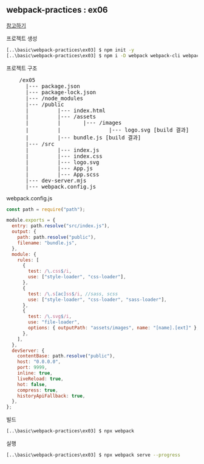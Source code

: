 ## webpack-practices : ex06

<a href="https://velog.io/@adam2/webpack-dev-server-%EC%82%AC%EC%9A%A9%ED%95%98%EA%B8%B0%EC%82%BD%EC%A7%88%ED%9B%84%EA%B8%B0">참고하기</a>

프로젝트 생성

```bash
[..\basic\webpack-practices\ex03] $ npm init -y
[..\basic\webpack-practices\ex03] $ npm i -D webpack webpack-cli webpack-dev-server css-loader style-loader sass-loader node-sass file-loader
```

프로젝트 구조

<pre>
    /ex05
      |--- package.json
      |--- package-lock.json
      |--- /node_modules
      |--- /public
      |         |--- index.html
      |         |--- /assets
      |         |       |--- /images
      |         |               |--- logo.svg [build 결과]
      |         |--- bundle.js [build 결과]
      |--- /src
      |         |--- index.js
      |         |--- index.css
      |         |--- logo.svg
      |         |--- App.js
      |         |--- App.scss
      |--- dev-server.mjs
      |--- webpack.config.js
</pre>

webpack.config.js

```javascript
const path = require("path");

module.exports = {
  entry: path.resolve("src/index.js"),
  output: {
    path: path.resolve("public"),
    filename: "bundle.js",
  },
  module: {
    rules: [
      {
        test: /\.css$/i,
        use: ["style-loader", "css-loader"],
      },
      {
        test: /\.s[ac]ss$/i, //sass, scss
        use: ["style-loader", "css-loader", "sass-loader"],
      },
      {
        test: /\.svg$/i,
        use: "file-loader",
        options: { outputPath: "assets/images", name: "[name].[ext]" },
      },
    ],
  },
  devServer: {
    contentBase: path.resolve("public"),
    host: "0.0.0.0",
    port: 9999,
    inline: true,
    liveReload: true,
    hot: false,
    compress: true,
    historyApiFallback: true,
  },
};
```

빌드

```bash
[..\basic\webpack-practices\ex03] $ npx webpack
```

실행

```bash
[..\basic\webpack-practices\ex03] $ npx webpack serve --progress
```
